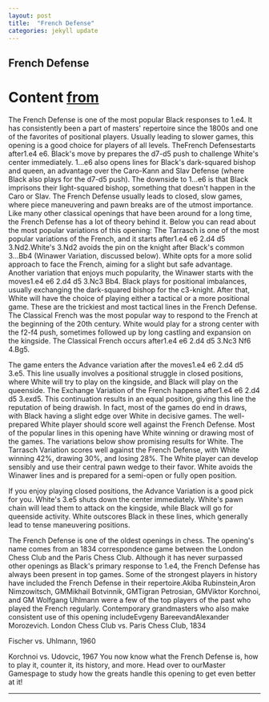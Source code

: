 ```yaml
---
layout: post
title:  "French Defense"
categories: jekyll update
---
```


## French Defense
# Content [from](https://www.chess.com/openings/French-Defense)
The French Defense is one of the most popular Black responses to 1.e4. It has consistently been a part of masters' repertoire since the 1800s and one of the favorites of positional players. Usually leading to slower games, this opening is a good choice for players of all levels.
TheFrench Defensestarts after1.e4 e6. Black's move by prepares the d7-d5 push to challenge White's center immediately. 1...e6 also opens lines for Black's dark-squared bishop and queen, an advantage over the Caro-Kann and Slav Defense (where Black also plays for the d7-d5 push).
The downside to 1...e6 is that Black imprisons their light-squared bishop, something that doesn't happen in the Caro or Slav.
The French Defense usually leads to closed, slow games, where piece maneuvering and pawn breaks are of the utmost importance.
Like many other classical openings that have been around for a long time, the French Defense has a lot of theory behind it. Below you can read about the most popular variations of this opening:
The Tarrasch is one of the most popular variations of the French, and it starts after1.e4 e6 2.d4 d5 3.Nd2.White's 3.Nd2 avoids the pin on the knight after Black's common 3...Bb4 (Winawer Variation, discussed below). White opts for a more solid approach to face the French, aiming for a slight but safe advantage.
Another variation that enjoys much popularity, the Winawer starts with the moves1.e4 e6 2.d4 d5 3.Nc3 Bb4. Black plays for positional imbalances, usually exchanging the dark-squared bishop for the c3-knight. After that, White will have the choice of playing either a tactical or a more positional game. These are the trickiest and most tactical lines in the French Defense.
The Classical French was the most popular way to respond to the French at the beginning of the 20th century. White would play for a strong center with the f2-f4 push, sometimes followed up by long castling and expansion on the kingside. The Classical French occurs after1.e4 e6 2.d4 d5 3.Nc3 Nf6 4.Bg5.

The game enters the Advance variation after the moves1.e4 e6 2.d4 d5 3.e5. This line usually involves a positional struggle in closed positions, where White will try to play on the kingside, and Black will play on the queenside.
The Exchange Variation of the French happens after1.e4 e6 2.d4 d5 3.exd5. This continuation results in an equal position, giving this line the reputation of being drawish. In fact, most of the games do end in draws, with Black having a slight edge over White in decisive games.
The well-prepared White player should score well against the French Defense. Most of the popular lines in this opening have White winning or drawing most of the games. The variations below show promising results for White.
The Tarrasch Variation scores well against the French Defense, with White winning 42%, drawing 30%, and losing 28%. The White player can develop sensibly and use their central pawn wedge to their favor. White avoids the Winawer lines and is prepared for a semi-open or fully open position.

If you enjoy playing closed positions, the Advance Variation is a good pick for you. White's 3.e5 shuts down the center immediately. White's pawn chain will lead them to attack on the kingside, while Black will go for queenside activity. White outscores Black in these lines, which generally lead to tense maneuvering positions.

The French Defense is one of the oldest openings in chess. The opening's name comes from an 1834 correspondence game between the London Chess Club and the Paris Chess Club. Although it has never surpassed other openings as Black's primary response to 1.e4, the French Defense has always been present in top games.
Some of the strongest players in history have included the French Defense in their repertoire.Akiba Rubinstein,Aron Nimzowitsch, GMMikhail Botvinnik, GMTigran Petrosian, GMViktor Korchnoi, and GM Wolfgang Uhlmann were a few of the top players of the past who played the French regularly. Contemporary grandmasters who also make consistent use of this opening includeEvgeny BareevandAlexander Morozevich.
London Chess Club vs. Paris Chess Club, 1834

Fischer vs. Uhlmann, 1960

Korchnoi vs. Udovcic, 1967
You now know what the French Defense is, how to play it, counter it, its history, and more. Head over to ourMaster Gamespage to study how the greats handle this opening to get even better at it!

---

